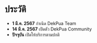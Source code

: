 # ประวัติ
- **1 มี.ค. 2567** กำเนิด DekPua Team
- **14 มี.ค. 2567** เปิดตัว DekPua Community
- **ปัจจุบัน** เปิดให้บริการตามปกติ
